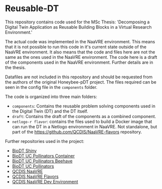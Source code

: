 # Reusable-DT

This repository contains code used for the MSc Thesis: 'Decomposing a Digital Twin Application as Reusable Building Blocks in a Virtual Research Environment.'

The actual code was implemented in the NaaVRE environment. This means that it is not possible to run this code in it's current state outside of the NaaVRE environment. It also means that the code and files here are not the same as the ones used in the NaaVRE environment. The code here is a draft of the components used in the NaaVRE environment. Further details are in the thesis.

Datafiles are not included in this repository and should be requested from the authors of the original Honeybee-pDT project. The files required can be seen in the config file in the `components` folder.

The code is organized into three main folders:
- `components`: Contains the reusable problem solving components used in the Digital Twin (DT) and the DT itself.
- `draft`: Contains the draft of the components as a combined component.
- `netlogo-r flavor`: contains the files used to build a Docker image that can run the DT in a Netlogo environment in NaaVRE. Not standalone, but part of the https://github.com/QCDIS/NaaVRE-flavors repository.

Further repositories used in the project:
- [BioDT Shiny](https://github.com/BioDT/biodt-shiny/tree/main?tab=readme-ov-file)
- [BioDT UC Pollinators Container](https://github.com/BioDT/uc-pollinators-container?tab=readme-ov-file)
- [BioDT UC Pollinators Beehave](https://github.com/BioDT/uc-pollinators-beehave)
- [BioDT UC Pollinators](https://github.com/BioDT/uc-pollinators)
- [QCDIS NaaVRE](https://github.com/QCDIS/NaaVRE)
- [QCDIS NaaVRE Flavors](https://github.com/QCDIS/NaaVRE-flavors)
- [QCDIS NaaVRE Dev Environment](https://github.com/QCDIS/NaaVRE-dev-environment)